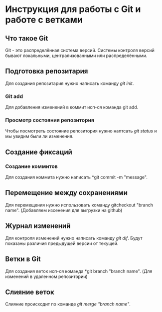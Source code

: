# Инструкция для работы с Git и работе с ветками

## Что такое Git
Git - это распределённая система версий. Системы контроля версий бывают локальными, централизованными или распределёнными.
## Подготовка репозитария
 Для создания репозитария нужно написать команду *git init*. 


### Git add
Для добавления изменений в коммит исп-ся команда git add. 

### Просмотр состояния репозитория 

Чтобы посмотреть состояние репозитория нужно наптсать *git status* и мы увидим были ли изменения.


## Создание фиксаций
### Создание коммитов 
Для создания коммита нужно написать *git commit -m "message".


## Перемещение между сохранениями

Для перемещения нужно использовать команду gitcheckout "branch name". (Добавляем изсенения для выгрузки на github)


## Журнал изменений

Для контроля изменений нужно написать команду *git dif*. Будут показаны различия предыдущей версии от текущей.

## Ветки в Git

Для создания веток исп-ся команда *git branch "branch name". (Для изменений в удаленном репозитории)

## Слияние веток
Слияние происходит по команде *git merge "branch name"*.
